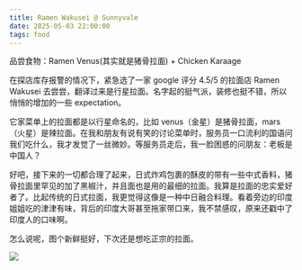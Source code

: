 ```yaml
---
title: Ramen Wakusei @ Sunnyvale
date: 2025-05-03 22:00:00
tags: food
---
```


品尝食物：Ramen Venus(其实就是猪骨拉面) + Chicken Karaage

在探店库存报警的情况下，紧急选了一家 google 评分 4.5/5 的拉面店 Ramen Wakusei 去尝尝，翻译过来是行星拉面。名字起的挺气派，装修也挺不错，所以悄悄的增加的一些 expectation。

它家菜单上的拉面都是以行星命名的，比如 venus（金星）是猪骨拉面，mars（火星）是辣拉面。在我和朋友有说有笑的讨论菜单时，服务员一口流利的国语问我们吃什么，我才发觉了一丝微妙。等服务员走后，我一脸困惑的问朋友：老板是中国人？

好吧，接下来的一切都合理了起来，日式炸鸡包裹的酥皮的带有一些中式香料，猪骨拉面里罕见的加了黑椒汁，并且面也是用的最细的拉面。我算是拉面的忠实爱好者了。比起传统的日式拉面，我更觉得这像是一种中日融合料理。看着旁边的印度姐姐吃的津津有味，背后的印度大哥甚至拖家带口来，我不禁感叹，原来还戳中了印度人的口味啊。

怎么说呢，图个新鲜挺好，下次还是想吃正宗的拉面。

![](image1.jpg)
